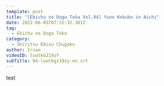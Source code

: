 ```yaml
---
template: post
title: "[Ebichu no Doga Toka Vol.94] Yuno Kokubo in Aichi"
date: 2022-06-05T07:31:32.381Z
tag:
  - Ebichu no Doga Toka
category:
  - Shiritsu Ebisu Chugaku
author: Irsan
videoID: luotkGZ19zY
subTitle: 94-luotkgz19zy-en.srt
---
```

test